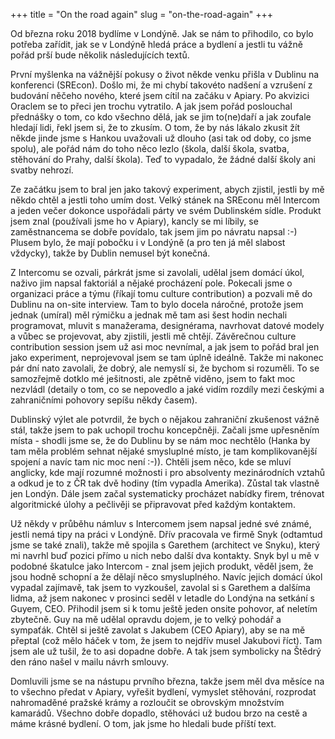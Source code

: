 +++
title = "On the road again"
slug = "on-the-road-again"
+++

Od března roku 2018 bydlíme v Londýně. Jak se nám to přihodilo, co bylo potřeba zařídit, jak se v Londýně hledá práce a bydlení a jestli tu vážně pořád prší bude několik následujících textů.

První myšlenka na vážnější pokusy o život někde venku přišla v Dublinu na konferenci (SREcon). Došlo mi, že mi chybí takovéto nadšení a vzrušení z budování něčeho nového, které jsem cítil na začáku v Apiary. Po akvizici Oraclem se to přeci jen trochu vytratilo. A jak jsem pořád poslouchal přednášky o tom, co kdo všechno dělá, jak se jim to(ne)daří a jak zoufale hledají lidi, řekl jsem si, že to zkusím. O tom, že by nás lákalo zkusit žít někde jinde jsme s Hankou uvažovali už dlouho (asi tak od doby, co jsme spolu), ale pořád nám do toho něco lezlo (škola, další škola, svatba, stěhování do Prahy, další škola). Teď to vypadalo, že žádné další školy ani svatby nehrozí.

Ze začátku jsem to bral jen jako takový experiment, abych zjistil, jestli by mě někdo chtěl a jestli toho umím dost. Velký stánek na SREconu měl Intercom a jeden večer dokonce uspořádali párty ve svém Dublinském sídle. Produkt jsem znal (používali jsme ho v Apiary), kancly se mi líbily, se zaměstnancema se dobře povídalo, tak jsem jim po návratu napsal :-) Plusem bylo, že mají pobočku i v Londýně (a pro ten já měl slabost vždycky), takže by Dublin nemusel být konečná.

Z Intercomu se ozvali, párkrát jsme si zavolali, udělal jsem domácí úkol, naživo jim napsal faktoriál a nějaké procházení pole. Pokecali jsme o organizaci práce a týmu (říkají tomu culture contribution) a pozvali mě do Dublinu na on-site interview. Tam to bylo docela náročné, protože jsem jednak (umíral) měl rýmičku a jednak mě tam asi šest hodin nechali programovat, mluvit s manažerama, designérama, navrhovat datové modely a vůbec se projevovat, aby zjistili, jestli mě chtějí. Závěrečnou culture contribution session jsem už asi moc nevnímal, a jak jsem to pořád bral jen jako experiment, neprojevoval jsem se tam úplně ideálně. Takže mi nakonec pár dní nato zavolali, že dobrý, ale nemyslí si, že bychom si rozuměli. To se samozřejmě dotklo mé ješitnosti, ale zpětně viděno, jsem to fakt moc nezvládl (detaily o tom, co se nepovedlo a jaké vidím rozdíly mezi českými a zahraničními pohovory sepíšu někdy časem).

Dublinský výlet ale potvrdil, že bych o nějakou zahraniční zkušenost vážně stál, takže jsem to pak uchopil trochu koncepčněji. Začali jsme upřesněním místa - shodli jsme se, že do Dublinu by se nám moc nechtělo (Hanka by tam měla problém sehnat nějaké smysluplné místo, je tam komplikovanější spojení a navíc tam nic moc není :-)). Chtěli jsem něco, kde se mluví anglicky, kde mají rozumné možnosti i pro absolventy mezinárodních vztahů a odkud je to z ČR tak dvě hodiny (tím vypadla Amerika). Zůstal tak vlastně jen Londýn. Dále jsem začal systematicky procházet nabídky firem, trénovat algoritmické úlohy a pečlivěji se připravovat před každým kontaktem.

Už někdy v průběhu námluv s Intercomem jsem napsal jedné své známé, jestli nemá tipy na práci v Londýně. Dřív pracovala ve firmě Snyk (odtamtud jsme se také znali), takže mě spojila s Garethem (architect ve Snyku), který mi navrhl buď pozici přímo u nich nebo další dva kontakty. Snyk byl u mě v podobné škatulce jako Intercom - znal jsem jejich produkt, věděl jsem, že jsou hodně schopní a že dělají něco smysluplného. Navíc jejich domácí úkol vypadal zajímavě, tak jsem to vyzkoušel, zavolal si s Garethem a dalšíma lidma, až jsem nakonec v prosinci seděl v letadle do Londýna na setkání s Guyem, CEO. Přihodil jsem si k tomu ještě jeden onsite pohovor, ať neletím zbytečně. Guy na mě udělal opravdu dojem, je to velký pohodář a sympaťák. Chtěl si ještě zavolat s Jakubem (CEO Apiary), aby se na mě přeptal (což mělo háček v tom, že jsem to nejdřív musel Jakubovi říct). Tam jsem ale už tušil, že to asi dopadne dobře. A tak jsem symbolicky na Štědrý den ráno našel v mailu návrh smlouvy.

Domluvili jsme se na nástupu prvního března, takže jsem měl dva měsíce na to všechno předat v Apiary, vyřešit bydlení, vymyslet stěhování, rozprodat nahromaděné pražské krámy a rozloučit se obrovským množstvím kamarádů. Všechno dobře dopadlo, stěhováci už budou brzo na cestě a máme krásné bydlení. O tom, jak jsme ho hledali bude příští text.

